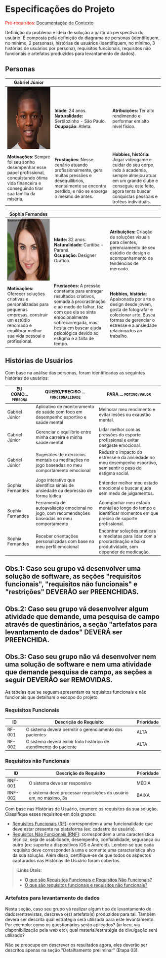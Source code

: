 # Especificações do Projeto

<span style="color:red">Pré-requisitos: <a href="1-Documentação de Contexto.md"> Documentação de Contexto</a></span>

Definição do problema e ideia de solução a partir da perspectiva do usuário. É composta pela definição do diagrama de personas (identifiquem, no mínimo, 2 personas), histórias de usuários (identifiquem, no mínimo, 3 histórias de usuários por persona), requisitos funcionais, requisitos não funcionais e artefatos produzidos para levantamento de dados).

## Personas

|**Gabriel Júnior**|           |                             | 
|--------------------|----------|-----------------------------|
<img src="https://github.com/ICEI-PUC-Minas-PPC-CC/ppc-cc-2024-2-ment2-noite1-psico_comp/blob/main/docs/img/gabriel.jpeg" width="350" height="200"/>|**Idade:** 24 anos.<br> **Naturalidade:** Sertãozinho - São Paulo.<br> **Ocupação:** Atleta.| **Atribuições:** Ter alto rendimendo e performar em alto nível físico.  
|**Motivações:** Sempre foi seu sonho desempenhar esse papel profissional, conquistando ótima vida financeira e conseguindo tirar sua família da miséria.  |**Frustações:** Nesse cenário atuando profissionalmente, gera muitas pressões e desequilíbrios, mentalmente se encontra perdido, e não se enxerga o mesmo de antes.   |**Hobbies, história:** Jogar videogame e cuidar do seu corpo, indo á academia, sempre almejou atuar em um grande clube e conseguiu este feito, agora tenta buscar conquistas pessoais e troféus individuáis. 

|**Sophia Fernandes**|         |                             |
|--------------------|----------|-----------------------------|
<img src="https://github.com/ICEI-PUC-Minas-PPC-CC/ppc-cc-2024-2-ment2-noite1-psico_comp/blob/main/docs/img/sophia.jpeg" width="350" height="200"/>|**Idade:** 32 anos.<br> **Naturalidade:** Curitiba - Paraná.<br> **Ocupação:** Designer Grafico.| **Atribuições:** Criação de soluções visuais para clientes, gerenciamento de seu estúdio de design e acompanhamento de tendências de mercado. 
|**Motivações:** Oferecer soluções criativas e personalizadas para pequenas empresas, construir um estúdio renomado e equilibrar melhor sua vida pessoal e profissional.  |**Frustações:** A pressão constante para entregar resultados criativos, somada à procrastinação e ao medo de falhar, faz com que ela se sinta emocionalmente sobrecarregada, mas hesita em buscar ajuda psicológica devido ao estigma e à falta de tempo.  |**Hobbies, história:** Apaixonada por arte e design desde jovem, gosta de fotografar e colecionar arte. Busca formas de gerenciar o estresse e a ansiedade relacionados ao trabalho. 

## Histórias de Usuários

Com base na análise das personas, foram identificadas as seguintes histórias de usuários:

|EU COMO... `PERSONA`| QUERO/PRECISO ... `FUNCIONALIDADE` |PARA ... `MOTIVO/VALOR`                 |
|--------------------|------------------------------------|----------------------------------------|
|Gabriel Júnior | Aplicativo de monitoramento de saúde com foco em desempenho esportivo e saúde mental | Melhorar meu rendimento e evitar lesões ou exaustão mental. |
|Gabriel Júnior | Gerenciar o equilíbrio entre minha carreira e minha saúde mental | Lidar melhor com as pressões do esporte profissional e evitar desgaste emocional. |
|Gabriel Júnior | Sugestões de exercícios mentais ou meditações no jogo baseadas no meu comportamento emocional | Reduzir o impacto do estresse e da ansiedade no meu desempenho esportivo, sem sentir o peso do estigma social. |
|Sophia Fernandes | Jogo interativo que identifica sinais de ansiedade ou depressão de forma lúdica | Entender melhor meu estado emocional e buscar ajuda sem medo de julgamentos. |
|Sophia Fernandes | Ferramenta de autoavaliação emocional no jogo, com recomendações baseadas no meu comportamento | Acompanhar meu estado mental ao longo do tempo e identificar momentos em que preciso de suporte profissional. |
|Sophia Fernandes | Receber orientações personalizadas com base no meu perfil emocional | Encontrar soluções práticas e imediatas para lidar com a procrastinação e baixa produtividade, sem depender de medicação. |



## Obs.1: Caso seu grupo vá desenvolver uma solução de software, as seções "requisitos funcionais", "requisitos não funcionais" e "restrições" DEVERÃO ser PREENCHIDAS.
## Obs.2: Caso seu grupo vá desenvolver algum atividade que demande, uma pesquisa de campo através de questinários, a seção "artefatos para levantamento de dados" DEVERÁ ser PREENCHIDA.
## Obs.3: Caso seu grupo não vá desenvolver nem uma solução de software e nem uma atividade que demande pesquisa de campo, as seções a seguir DEVERÃO ser REMOVIDAS.

As tabelas que se seguem apresentam os requisitos funcionais e não funcionais que detalham o escopo do projeto.

### Requisitos Funcionais

|ID    | Descrição do Requisito  | Prioridade |
|------|-----------------------------------------|----|
|RF-001| O sistema deverá permitir o gerenciamento dos pacientes | ALTA | 
|RF-002| O sistema deverá exibir todo histórico de atendimento do paciente   | ALTA |


### Requisitos não Funcionais

|ID     | Descrição do Requisito  |Prioridade |
|-------|-------------------------|----|
|RNF-001| O sistema deve ser responsivo | MÉDIA | 
|RNF-002| o sistema deve processar requisições do usuário em, no máximo, 3s |  BAIXA | 

Com base nas Histórias de Usuário, enumere os requisitos da sua solução. Classifique esses requisitos em dois grupos:

- [Requisitos Funcionais
 (RF)](https://pt.wikipedia.org/wiki/Requisito_funcional):
 correspondem a uma funcionalidade que deve estar presente na
  plataforma (ex: cadastro de usuário).
- [Requisitos Não Funcionais
  (RNF)](https://pt.wikipedia.org/wiki/Requisito_n%C3%A3o_funcional):
  correspondem a uma característica técnica, seja de usabilidade,
  desempenho, confiabilidade, segurança ou outro (ex: suporte a
  dispositivos iOS e Android).
Lembre-se que cada requisito deve corresponder à uma e somente uma
característica alvo da sua solução. Além disso, certifique-se de que
todos os aspectos capturados nas Histórias de Usuário foram cobertos.

> **Links Úteis**:
> - [O que são Requisitos Funcionais e Requisitos Não Funcionais?](https://codificar.com.br/requisitos-funcionais-nao-funcionais/)
> - [O que são requisitos funcionais e requisitos não funcionais?](https://analisederequisitos.com.br/requisitos-funcionais-e-requisitos-nao-funcionais-o-que-sao/)

### Artefatos para levantamento de dados

Nesta seção, caso seu grupo vá realizar algum tipo de levantamento de dados/entrevistas, descreva o(s) artefato(s) produzidos para tal. Também deverá ser descrita qual estratégia será utilizada para este levantamento. Por exemplo: como os questionários serão aplicados? (_in loco_, via disponibilização pela _web_ etc), qual material/estratégia de divulgação será utilizado? 

Não se preocupe em descrever os resultados agora, eles deverão ser descritos apenas na seção "Detalhamento preliminar" (Etapa 03).
